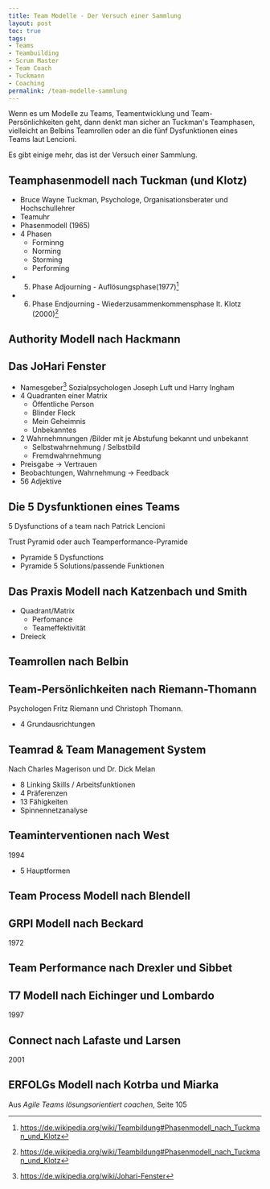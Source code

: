 ```yaml
---
title: Team Modelle - Der Versuch einer Sammlung
layout: post
toc: true
tags:
- Teams
- Teambuilding
- Scrum Master
- Team Coach
- Tuckmann
- Coaching
permalink: /team-modelle-sammlung
---
```

Wenn es um Modelle zu Teams, Teamentwicklung und Team-Persönlichkeiten geht,
dann denkt man sicher an Tuckman's Teamphasen, vielleicht an Belbins Teamrollen 
oder an die fünf Dysfunktionen eines Teams laut Lencioni.

Es gibt einige mehr, das ist der Versuch einer Sammlung.
<!--break-->

## Teamphasenmodell nach Tuckman (und Klotz)

- Bruce Wayne Tuckman,  Psychologe, Organisationsberater und Hochschullehrer 
- Teamuhr
- Phasenmodell (1965)
- 4 Phasen
  - Forminng
  - Norming
  - Storming 
  - Performing
- 5. Phase Adjourning - Auflösungsphase(1977)[^tuckman-klotz] 
- 6. Phase Endjourning - Wiederzusammenkommensphase lt. Klotz (2000)[^tuckman-klotz]

## Authority Modell nach Hackmann

## Das JoHari Fenster

- Namesgeber[^johari] Sozialpsychologen Joseph Luft und Harry Ingham
- 4 Quadranten einer Matrix
  - Öffentliche Person
  - Blinder Fleck
  - Mein Geheimnis
  - Unbekanntes
- 2 Wahrnehmnungen /Bilder mit je Abstufung bekannt und unbekannt
  - Selbstwahrnehmung / Selbstbild
  - Fremdwahrnehmung
- Preisgabe -> Vertrauen
- Beobachtungen, Wahrnehmung -> Feedback
- 56 Adjektive 

## Die 5 Dysfunktionen eines Teams 
 
5 Dysfunctions of a team nach Patrick Lencioni

Trust Pyramid oder auch Teamperformance-Pyramide 
- Pyramide 5 Dysfunctions
- Pyramide 5 Solutions/passende Funktionen

## Das Praxis Modell nach Katzenbach und Smith

- Quadrant/Matrix 
  - Perfomance 
  - Teameffektivität
- Dreieck


## Teamrollen nach Belbin

## Team-Persönlichkeiten nach Riemann-Thomann  

Psychologen Fritz Riemann und Christoph Thomann.

- 4 Grundausrichtungen

## Teamrad & Team Management System

Nach Charles Magerison und Dr. Dick Melan
- 8 Linking Skills / Arbeitsfunktionen
- 4 Präferenzen 
- 13 Fähigkeiten
- Spinnennetzanalyse

## Teaminterventionen nach West

1994 
- 5 Hauptformen

## Team Process Modell nach Blendell

## GRPI Modell nach Beckard

1972

## Team Performance nach Drexler und Sibbet

## T7 Modell nach Eichinger und Lombardo

1997

## Connect nach Lafaste und Larsen

2001

## ERFOLGs Modell nach Kotrba und Miarka

Aus *Agile Teams lösungsorientiert coachen*, Seite 105


[^tuckman-klotz]: <https://de.wikipedia.org/wiki/Teambildung#Phasenmodell_nach_Tuckman_und_Klotz>
[^johari]: <https://de.wikipedia.org/wiki/Johari-Fenster>
